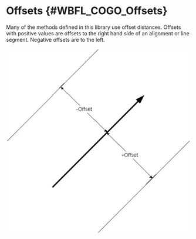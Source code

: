 Offsets {#WBFL_COGO_Offsets}
============

Many of the methods defined in this library use offset distances. Offsets 
 with positive values are offsets to the right hand side of an alignment 
 or line segment. Negative offsets are to the left.

![](Offsets.jpg)
